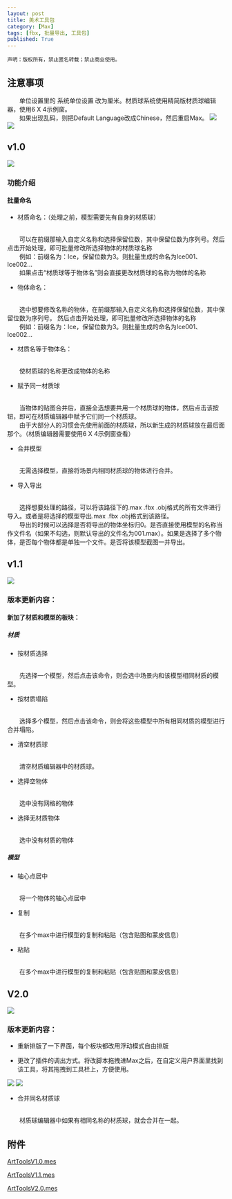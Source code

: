 ```yaml
---
layout: post
title: 美术工具包
category: [Max]
tags: [fbx, 批量导出, 工具包]
published: True
---
```



`声明：版权所有，禁止匿名转载；禁止商业使用。`

## 注意事项
　　单位设置里的 系统单位设置 改为厘米。材质球系统使用精简版材质球编辑器，使用6 X 4示例窗。
<br>
　　如果出现乱码，则把Default Language改成Chinese，然后重启Max。
<left>
<img src="http://p3z86zaop.bkt.clouddn.com/ArtTools01.png">  <img src="http://p3z86zaop.bkt.clouddn.com/ArtTools02.png">
</left>


## v1.0
<left>
<img src="http://p3z86zaop.bkt.clouddn.com/ArtTools03.png">
</left>


### 功能介绍


#### 批量命名

- 材质命名：（处理之前，模型需要先有自身的材质球）
<br>
　　可以在前缀那输入自定义名称和选择保留位数，其中保留位数为序列号。然后点击开始处理，即可批量修改所选择物体的材质球名称
<br>
　　例如：前缀名为：Ice，保留位数为3。则批量生成的命名为Ice001、Ice002...
<br>
　　如果点击“材质球等于物体名”则会直接更改材质球的名称为物体的名称

- 物体命名：
<br>
　　选中想要修改名称的物体，在前缀那输入自定义名称和选择保留位数，其中保留位数为序列号。 然后点击开始处理，即可批量修改所选择物体的名称
<br>
　　例如：前缀名为：Ice，保留位数为3。则批量生成的命名为Ice001、Ice002...

- 材质名等于物体名：
<br>
　　使材质球的名称更改成物体的名称

- 赋予同一材质球
<br>
　　当物体的贴图合并后，直接全选想要共用一个材质球的物体，然后点击该按钮，即可在材质编辑器中赋予它们同一个材质球。
<br>
　　由于大部分人的习惯会先使用前面的材质球，所以新生成的材质球放在最后面那个。（材质编辑器需要使用6 X 4示例窗查看）

- 合并模型
<br>
　　无需选择模型，直接将场景内相同材质球的物体进行合并。

- 导入导出
<br>
　　选择想要处理的路径，可以将该路径下的.max .fbx .obj格式的所有文件进行导入。或者是将选择的模型导出.max .fbx .obj格式到该路径。
<br>
　　导出的时候可以选择是否将导出的物体坐标归0。是否直接使用模型的名称当作文件名（如果不勾选，则默认导出的文件名为001.max）。如果是选择了多个物体，是否每个物体都是单独一个文件。是否将该模型截图一并导出。


## v1.1
<left>
<img src="http://p3z86zaop.bkt.clouddn.com/ArtTools04.png">
</left>


### 版本更新内容：


#### 新加了材质和模型的板块：
##### 材质
- 按材质选择
<br>
　　先选择一个模型，然后点击该命令，则会选中场景内和该模型相同材质的模型。

- 按材质塌陷
<br>
　　选择多个模型，然后点击该命令，则会将这些模型中所有相同材质的模型进行合并塌陷。

- 清空材质球
<br>
　　清空材质编辑器中的材质球。

- 选择空物体
<br>
　　选中没有网格的物体

- 选择无材质物体
<br>
　　选中没有材质的物体


##### 模型
- 轴心点居中
<br>
　　将一个物体的轴心点居中

- 复制
<br>
　　在多个max中进行模型的复制和粘贴（包含贴图和蒙皮信息）

- 粘贴
<br>
　　在多个max中进行模型的复制和粘贴（包含贴图和蒙皮信息）


## V2.0
<left>
<img src="http://p3z86zaop.bkt.clouddn.com/ArtTools05.png">
</left>


### 版本更新内容：

- 重新排版了一下界面，每个板块都改用浮动模式自由排版

- 更改了插件的调出方式。将改脚本拖拽进Max之后，在自定义用户界面里找到该工具，将其拖拽到工具栏上，方便使用。
<left>
<img src="http://p3z86zaop.bkt.clouddn.com/ArtTools06.png">  <img src="http://p3z86zaop.bkt.clouddn.com/ArtTools07.png">
</left>

- 合并同名材质球
<br>
　　材质球编辑器中如果有相同名称的材质球，就会合并在一起。



## 附件
[ArtToolsV1.0.mes](http://p3z86zaop.bkt.clouddn.com/ArtToolsV1.0.mse)

[ArtToolsV1.1.mes](http://p3z86zaop.bkt.clouddn.com/ArtToolsV1.1.mse)

[ArtToolsV2.0.mes](http://p3z86zaop.bkt.clouddn.com/ArtToolsV2.0.mse)